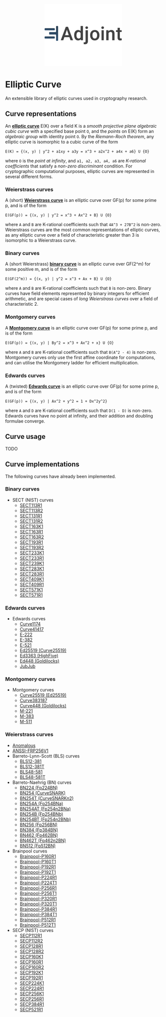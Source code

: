 <p align="center">
  <a href="http://www.adjoint.io">
    <img width="250" src="./.assets/adjoint.png" alt="Adjoint Logo" />
  </a>
</p>

# Elliptic Curve

An extensible library of elliptic curves used in cryptography research.

## Curve representations

An [**elliptic curve**](src/Curve.hs) E(K) over a field K is a *smooth projective plane algebraic cubic curve* with a specified base point `O`, and the *points* on E(K) form an *algebraic group* with identity point `O`. By the *Riemann-Roch theorem*, any elliptic curve is isomorphic to a cubic curve of the form
```
E(K) = {(x, y) | y^2 + a1xy + a3y = x^3 + a2x^2 + a4x + a6} U {O}
```
where `O` is the *point at infinity*, and `a1, a2, a3, a4, a6` are *K-rational coefficients* that satisfy a *non-zero discriminant* condition. For cryptographic computational purposes, elliptic curves are represented in several different forms.

### Weierstrass curves

A (short) [**Weierstrass curve**](src/Curve/Weierstrass.hs) is an elliptic curve over GF(p) for some prime p, and is of the form
```
E(GF(p)) = {(x, y) | y^2 = x^3 + Ax^2 + B} U {O}
```
where `A` and `B` are K-rational coefficients such that `4A^3 + 27B^2` is non-zero. Weierstrass curves are the most common representations of elliptic curves, as any elliptic curve over a field of characteristic greater than 3 is isomorphic to a Weierstrass curve.

### Binary curves

A (short Weierstrass) [**binary curve**](src/Curve/Binary.hs) is an elliptic curve over GF(2^m) for some positive m, and is of the form
```
E(GF(2^m)) = {(x, y) | y^2 = x^3 + Ax + B} U {O}
```
where `A` and `B` are K-rational coefficients such that `B` is non-zero. Binary curves have field elements represented by binary integers for efficient arithmetic, and are special cases of *long Weierstrass curves* over a field of characteristic 2.

### Montgomery curves

A [**Montgomery curve**](src/Curve/Montgomery.hs) is an elliptic curve over GF(p) for some prime p, and is of the form
```
E(GF(p)) = {(x, y) | By^2 = x^3 + Ax^2 + x} U {O}
```
where `A` and `B` are K-rational coefficients such that `B(A^2 - 4)` is non-zero. Montgomery curves only use the first affine coordinate for computations, and can utilise the Montgomery ladder for efficient multiplication.

### Edwards curves

A (twisted) [**Edwards curve**](src/Curve/Edwards.hs) is an elliptic curve over GF(p) for some prime p, and is of the form
```
E(GF(p)) = {(x, y) | Ax^2 + y^2 = 1 + Dx^2y^2}
```
where `A` and `D` are K-rational coefficients such that `D(1 - D)` is non-zero. Edwards curves have no point at infinity, and their addition and doubling formulae converge.

## Curve usage

TODO

## Curve implementations

The following curves have already been implemented.

### Binary curves

* SECT (NIST) curves
  * [SECT113R1](src/Curve/Binary/SECT113R1.hs)
  * [SECT113R2](src/Curve/Binary/SECT113R2.hs)
  * [SECT131R1](src/Curve/Binary/SECT131R1.hs)
  * [SECT131R2](src/Curve/Binary/SECT131R2.hs)
  * [SECT163K1](src/Curve/Binary/SECT163K1.hs)
  * [SECT163R1](src/Curve/Binary/SECT163R1.hs)
  * [SECT163R2](src/Curve/Binary/SECT163R2.hs)
  * [SECT193R1](src/Curve/Binary/SECT193R1.hs)
  * [SECT193R2](src/Curve/Binary/SECT193R2.hs)
  * [SECT233K1](src/Curve/Binary/SECT233K1.hs)
  * [SECT233R1](src/Curve/Binary/SECT233R1.hs)
  * [SECT239K1](src/Curve/Binary/SECT239K1.hs)
  * [SECT283K1](src/Curve/Binary/SECT283K1.hs)
  * [SECT283R1](src/Curve/Binary/SECT283R1.hs)
  * [SECT409K1](src/Curve/Binary/SECT409K1.hs)
  * [SECT409R1](src/Curve/Binary/SECT409R1.hs)
  * [SECT571K1](src/Curve/Binary/SECT571K1.hs)
  * [SECT571R1](src/Curve/Binary/SECT571R1.hs)

### Edwards curves

* Edwards curves
  * [Curve1174](src/Curve/Edwards/Curve1174.hs)
  * [Curve41417](src/Curve/Edwards/Curve41417.hs)
  * [E-222](src/Curve/Edwards/E222.hs)
  * [E-382](src/Curve/Edwards/E382.hs)
  * [E-521](src/Curve/Edwards/E521.hs)
  * [Ed25519 (Curve25519)](src/Curve/Edwards/Ed25519.hs)
  * [Ed3363 (HighFive)](src/Curve/Edwards/Ed3363.hs)
  * [Ed448 (Goldilocks)](src/Curve/Edwards/Ed448.hs)
  * [JubJub](src/Curve/Edwards/JubJub.hs)

### Montgomery curves

* Montgomery curves
  * [Curve25519 (Ed25519)](src/Curve/Montgomery/Curve25519.hs)
  * [Curve383187](src/Curve/Montgomery/Curve383187.hs)
  * [Curve448 (Goldilocks)](src/Curve/Montgomery/Curve448.hs)
  * [M-221](src/Curve/Montgomery/M221.hs)
  * [M-383](src/Curve/Montgomery/M383.hs)
  * [M-511](src/Curve/Montgomery/M511.hs)

### Weierstrass curves

* [Anomalous](src/Curve/Weierstrass/Anomalous.hs)
* [ANSSI-FRP256V1](src/Curve/Weierstrass/ANSSIFRP256V1.hs)
* Barreto-Lynn-Scott (BLS) curves
  * [BLS12-381](src/Curve/Weierstrass/BLS12_381.hs)
  * [BLS12-381T](src/Curve/Weierstrass/BLS12_381T.hs)
  * [BLS48-581](src/Curve/Weierstrass/BLS48_581.hs)
  * [BLS48-581T](src/Curve/Weierstrass/BLS48_581T.hs)
* Barreto-Naehrig (BN) curves
  * [BN224 (Fp224BN)](src/Curve/Weierstrass/BN224.hs)
  * [BN254 (CurveSNARK)](src/Curve/Weierstrass/BN254.hs)
  * [BN254T (CurveSNARKn2)](src/Curve/Weierstrass/BN254T.hs)
  * [BN254A (Fp254BNa)](src/Curve/Weierstrass/BN254A.hs)
  * [BN254AT (Fp254n2BNa)](src/Curve/Weierstrass/BN254AT.hs)
  * [BN254B (Fp254BNb)](src/Curve/Weierstrass/BN254B.hs)
  * [BN254BT (Fp254n2BNb)](src/Curve/Weierstrass/BN254BT.hs)
  * [BN256 (Fp256BN)](src/Curve/Weierstrass/BN256.hs)
  * [BN384 (Fp384BN)](src/Curve/Weierstrass/BN384.hs)
  * [BN462 (Fp462BN)](src/Curve/Weierstrass/BN462.hs)
  * [BN462T (Fp462n2BN)](src/Curve/Weierstrass/BN462T.hs)
  * [BN512 (Fp512BN)](src/Curve/Weierstrass/BN512.hs)
* Brainpool curves
  * [Brainpool-P160R1](src/Curve/Weierstrass/BrainpoolP160R1.hs)
  * [Brainpool-P160T1](src/Curve/Weierstrass/BrainpoolP160T1.hs)
  * [Brainpool-P192R1](src/Curve/Weierstrass/BrainpoolP192R1.hs)
  * [Brainpool-P192T1](src/Curve/Weierstrass/BrainpoolP192T1.hs)
  * [Brainpool-P224R1](src/Curve/Weierstrass/BrainpoolP224R1.hs)
  * [Brainpool-P224T1](src/Curve/Weierstrass/BrainpoolP224T1.hs)
  * [Brainpool-P256R1](src/Curve/Weierstrass/BrainpoolP256R1.hs)
  * [Brainpool-P256T1](src/Curve/Weierstrass/BrainpoolP256T1.hs)
  * [Brainpool-P320R1](src/Curve/Weierstrass/BrainpoolP320R1.hs)
  * [Brainpool-P320T1](src/Curve/Weierstrass/BrainpoolP320T1.hs)
  * [Brainpool-P384R1](src/Curve/Weierstrass/BrainpoolP384R1.hs)
  * [Brainpool-P384T1](src/Curve/Weierstrass/BrainpoolP384T1.hs)
  * [Brainpool-P512R1](src/Curve/Weierstrass/BrainpoolP512R1.hs)
  * [Brainpool-P512T1](src/Curve/Weierstrass/BrainpoolP512T1.hs)
* SECP (NIST) curves
  * [SECP112R1](src/Curve/Weierstrass/SECP112R1.hs)
  * [SECP112R2](src/Curve/Weierstrass/SECP112R2.hs)
  * [SECP128R1](src/Curve/Weierstrass/SECP128R1.hs)
  * [SECP128R2](src/Curve/Weierstrass/SECP128R2.hs)
  * [SECP160K1](src/Curve/Weierstrass/SECP160K1.hs)
  * [SECP160R1](src/Curve/Weierstrass/SECP160R1.hs)
  * [SECP160R2](src/Curve/Weierstrass/SECP160R2.hs)
  * [SECP192K1](src/Curve/Weierstrass/SECP192K1.hs)
  * [SECP192R1](src/Curve/Weierstrass/SECP192R1.hs)
  * [SECP224K1](src/Curve/Weierstrass/SECP224K1.hs)
  * [SECP224R1](src/Curve/Weierstrass/SECP224R1.hs)
  * [SECP256K1](src/Curve/Weierstrass/SECP256K1.hs)
  * [SECP256R1](src/Curve/Weierstrass/SECP256R1.hs)
  * [SECP384R1](src/Curve/Weierstrass/SECP384R1.hs)
  * [SECP521R1](src/Curve/Weierstrass/SECP521R1.hs)

